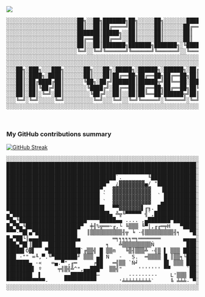 
<!--![Your GitHub stats](https://github-readme-stats.vercel.app/api?username=Vardhan1354&hide_border=true&show_icons=true&bg_color=151515&title_color=fb4362&icon_color=fb4362&text_bold=false&text_color=9e9e9e)-->
![](https://komarev.com/ghpvc/?username=Vardhan1354)

<div align="center">
  <pre>
░░░░░░░░░░░░░░░░░░░░░░██╗░░██╗███████╗██╗░░░░░██╗░░░░░░░██████╗░░░░░░░░░░░░░░░░░░░░░░
░░░░░░░░░░░░░░░░░░░░░░██║░░██║██╔════╝██║░░░░░██║░░░░░░██╔═══██╗░░░░░░░░░░░░░░░░░░░░░
░░░░░░░░░░░░░░░░░░░░░░███████║█████╗░░██║░░░░░██║░░░░░░██║   ██║░░░░░░░░░░░░░░░░░░░░░
░░░░░░░░░░░░░░░░░░░░░░██╔══██║██╔══╝░░██║░░░░░██║░░░░░░██║   ██║░░░░░░░░░░░░░░░░░░░░░
░░░░░░░░░░░░░░░░░░░░░░██║░░██║███████╗███████╗███████╗░╚██████╔╝░░░░░░░░░░░░░░░░░░░░░
░░░░░░░░░░░░░░░░░░░░░░╚═╝░░╚═╝╚══════╝╚══════╝╚══════╝░░╚═════╝░░░░░░░░░░░░░░░░░░░░░░
░░░░░░░░░░░░░░░░░░░░░░░░░░░░░░░░░░░░░░░░░░░░░░░░░░░░░░░░░░░░░░░░░░░░░░░░░░░░░░░░░░░░░
░░░░░░░░░░░░░░░░░░░░░░░░░░░░░░░░░░░░░░░░░░░░░░░░░░░░░░░░░░░░░░░░░░░░░░░░░░░░░░░░░░░░░
░░░██╗░███╗░░░███╗░░░░░░██╗░░░██╗░█████╗░██████╗░██████╗░██╔══██╗░░█████╗░███╗░░██╗░░
░░░██║░████╗░████║░░░░░░██║░░░██║██╔══██╗██╔══██╗██╔══██╗██║░░██║░██╔══██░████╗░██║░░
░░░██║░██╔████╔██║░░░░░░╚██╗░██╔╝███████║██████╦╝██╚══██░███████║░███████░██╔██╗██║░░
░░░██║░██║╚██╔╝██║░░░░░░░╚████╔╝░██╔══██║██╔══██╗██╔══██╗██╚══██╗░██╔══██░██║╚████║░░
░░░██║░██║░╚═╝░██║░░░░░░░░╚██╔╝░░██║░░██║██╚══██╝██████╦╝██║░░██╝░██║░░██░██║░╚███║░░
░░░╚═╝░╚═╝░░░░░╚═╝░░░░░░░░░╚═╝░░░╚═╝░░╚═╝╚═════╝░╚═════╝░╚═╝░░╚═╝ ╚═╝░░╚═╝╚═╝░░╚══╝░░
░░░░░░░░░░░░░░░░░░░░░░░░░░░░░░░░░░░░░░░░░░░░░░░░░░░░░░░░░░░░░░░░░░░░░░░░░░░░░░░░░░░░░

  </pre>
</div>
<!-- <div align="center">
  <img src="https://user-images.githubusercontent.com/74038190/235224431-e8c8c12e-6826-47f1-89fb-2ddad83b3abf.gif" width="500">
</div> -->
<h3>My GitHub contributions summary</h3>

[![GitHub Streak](https://github-readme-streak-stats.herokuapp.com?user=Vardhan1354&theme=dark&ring=fb4362&file=fb4362&currStreakNum=fb4362&currStreakLabel=fb4362&hide_border=true)](https://git.io/streak-stats)
<div align="left">
  <pre>
░░░░░░░░░░░░░░░░░░░░░░░░░░░░░░░░░░░░░░░░░░░░░░░░░░░░░░░░░░░░░░░░░░░░░░░░░░░░░░░░░░░░░░░░░░░░░░░░░░░░░░░░░░░░░░░░░░░░░░░░░░░░░░░
███████████████████████████████████████████████████████████░░██╗░░██╗███████╗██╗░░░░░██╗░░░░░░██████╗░░░░░░░░░░░░░░░░░░░░░░░░░░
███████████████████████████████████████████████████████████░░██║░░██║██╔════╝██║░░░░░██║░░░░░██╔═══██╗░░░░░░░░░░░░░░░░░░░░░░░░░
██████████████████████████████████`.        ╙██████████████░░███████║█████╗█░░█║░░░░░██║░░░░░██║   ██║░░░░░░░░░░░░░░░░░░░░░░░░░
███████████████████████████████▀  ¿▓▓▓▓▓▓▓▓▄/ "████████████░░██╔══██║██╔══╝░░██║░░░░░██║░░░░░██║   ██║░░░░░░░░░░░░░░░░░░░░░░░░░
█████████████████████████████▀.  ▓▓▓▓▓▓▓▓▓▓▓▓   ▐██████████░░██║░░██║███████╗███████╗███████╗╚██████╔╝▄█╗░░░░░░░░░░░░░░░░░░░░░░
█████████████████████████████ `  ▓▓▓▓▓▓▓▓▓▓▓▓  ` ██████████░░╚═╝░░╚═╝╚══════╝╚══════╝╚══════╝ ╚═════╝ ╚═╝░░░░░░░░░░░░░░░░░░░░░░
█████████████████████████████ `  ▓▓▓▓▓▓▓▓▓▓▓▓   ▄██████████░░░░░░░░░░░░░░░░░░░░░░░░░░░░░░░░░░░░░░░░░░░░░░░░░░░░░░░░░░░░░░░░░░░░
██████████████████████████████▌  ▀▀▓▓▓▓▓▓▓▌╓╖. ████████████░░███╗░░░██╗██╗░██████╗███████╗░░████████╗░██████╗░░░░░░░░░░░░░░░░░░
▄▀██████████████████████████████▄ ╩╦╙▀▀▀▀▀ ╣`,█████████████░░████╗░░██║██║██╔════╝██╔════╝░░╚══██╔══╝██╔═══██╗░░░░░░░░░░░░░░░░░
▀█▄╙█████████████████████▀▀▀▀█████▄▄ .... ,▄███████▀███████░░██╔██╗░██║██║██║░░░░░█████╗░░░░░░░██║░░░██║░░░██║░░░░░░░░░░░░░░░░░
█▄▀█▄╙█████████████████▀  ╪╢%╦══~╓,└ ╚▒▒▒ ╙▀|,╓╓═╤H   ▀████░░██║╚██╗██║██║██║░░░░░██╔══╝░░░░░░░██║░░░██║░░░██║░░░░░░░░░░░░░░░░░
▀▀▀-▀█▌▄▀█████████████   ║▒▒▒▒▒▒▒▒▒▒╢╦ ╘ -╣▒▒▒▒▒▒▒▒▒╢╕   ▀█░░██║░╚████║██║╚██████╗███████╗░░░░░██║░░░╚██████╔╝░░░░░░░░░░░░░░░░░
█▄▀██└║▄▄▄████████████▄          ═╕╕╕╕╕═╕═══════       ▄▄▄▄░░╚═╝░░╚═══╝╚═╝ ╚═════╝╚══════╝░░░░░╚═╝░░░░╚═════╝░░░░░░░░░░░░░░░░░░
███▄▀█▌║███  ████████▌         ╕   ╩▒▒▒▒▒▒▒▒▒Ñ          ███░░░░░░░░░░░░░░░░░░░░░░░░░░░░░░░░░░░░░░░░░░░░░░░░░░░░░░░░░░░░░░░░░░░░
█████▌Ö▓▌   ▀██████████`╔▒▒╣ █ ▒▒m   ╚▒╢▒▒▒╩ -╣▒ ▌ ▒▒▒ ████░░███╗░░░███╗███████╗███████╗████████╗░░██╗░░░██╗░██████╗ ██╗   ██╗░
███ -"" ∞╙,▀.╙▀███████╜ ▒▒▒ ▄█ Ñ   -   S.  ═▒▒▒▒ █ ║▒▒╕└███░░████╗░████║██╔════╝██╔════╝╚══██╔══╝░░╚██╗░██╔╝██╔═══██╗██║   ██║░
███████▄ -«   ∞▄.▀",╓═     ╒██   ═╣▒▒ `Ñ╛        █▌ ▒▒▒ ███░░██╔████╔██║█████╗░░█████╗░░░░░██║░░░░░░╚████╔╝░██║   ██║██║   ██║░
████████▌ º     ╤╣▒╣╩^",▄▄███▀  ▒▒╣"     ''''''' ▀▀     `██░░██║╚██╔╝██║██╔══╝░░██╔══╝░░░░░██║░░░░░░░╚██╔╝░░██║   ██║██║   ██║░
████████  ▌       ▄▄████████─         ---------    L'▒▒▒ ██░░██║░╚═╝░██║███████╗███████╗░░░██║░░░░░░░░██║░░░╚██████╔╝╚██████╔╝░
▀▀▀▀▀▀▀▀▀▀▀▀-     ▀▀▀▀▀▀▀▀▀▀       '╧╧╧╧╧╧╧╧╧`     ╚ ╧╧╧- ▀░░╚═╝░░░░░╚═╝╚══════╝╚══════╝░░░╚═╝░░░░░░░░╚═╝░░░░╚═════╝░░╚═════╝░░
░░░░░░░░░░░░░░░░░░░░░░░░░░░░░░░░░░░░░░░░░░░░░░░░░░░░░░░░░░░░░░░░░░░░░░░░░░░░░░░░░░░░░░░░░░░░░░░░░░░░░░░░░░░░░░░░░░░░░░░░░░░░░░░
  </pre>
</div>
<!-- Game Boy Animation -->
<!-- <div align="center">
  <img src="https://user-images.githubusercontent.com/74038190/229223263-cf2e4b07-2615-4f87-9c38-e37600f8381a.gif" width="500">
</div> -->




<!--
**Vardhan1354/Vardhan1354** is a ✨ _special_ ✨ repository because its `README.md` (this file) appears on your GitHub profile.

Here are some ideas to get you started:

- 🔭 I’m currently working on ...
- 🌱 I’m currently learning ...
- 👯 I’m looking to collaborate on ...
- 🤔 I’m looking for help with ...
- 💬 Ask me about ...
- 📫 How to reach me: ...
- 😄 Pronouns: ...
- ⚡ Fun fact: ...
-->
